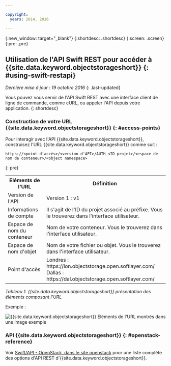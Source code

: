 ```yaml
---

copyright:
  years: 2014, 2016

---
```

{:new_window: target="_blank"}
{:shortdesc: .shortdesc}
{:screen: .screen}
{:pre: .pre}

## Utilisation de l'API Swift REST pour accéder à {{site.data.keyword.objectstorageshort}} {: #using-swift-restapi}
*Dernière mise à jour : 19 octobre 2016*
{: .last-updated}

Vous pouvez vous servir de l'API Swift REST avec une interface client de ligne de commande, comme cURL, ou appeler l'API depuis votre application.
{: shortdesc}

### Construction de votre URL {{site.data.keyword.objectstorageshort}} {: #access-points}

Pour interagir avec l'API {{site.data.keyword.objectstorageshort}}, construisez l'URL {{site.data.keyword.objectstorageshort}} comme suit :
  ```
  https://<point d'accès>/<version d'API>/AUTH_<ID projet>/<espace de nom de conteneur>/<object namespace>
  ```
  {: pre}

<table>
  <tr>
    <th> Eléments de l'URL  </th>
    <th> Définition </th>
  </tr>
  <tr>
    <td> Version de l'API </td>
    <td> Version 1 : v1 </td>
  </tr>
  <tr>
    <td> Informations de compte </td>
    <td> Il s'agit de l'ID du projet associé au préfixe. Vous le trouverez dans l'interface utilisateur. </td>
  </tr>
  <tr>
    <td> Espace de nom du conteneur</td>
    <td> Nom de votre conteneur. Vous le trouverez dans l'interface utilisateur. </td>
  </tr>
  <tr>
    <td> Espace de nom d'objet</td>
    <td> Nom de votre fichier ou objet. Vous le trouverez dans l'interface utilisateur. </td>
  </tr>
  <tr>
    <td> Point d'accès</td>
    <td> Londres : https://lon.objectstorage.open.softlayer.com/
    <br> Dallas : https://dal.objectstorage.open.softlayer.com/ </br> </td>
  </tr>
</table>

*Tableau 1. {{site.data.keyword.objectstorageshort}} présentation des éléments composant l'URL*

Exemple :

![{{site.data.keyword.objectstorageshort}} Eléments de l'URL montrés dans une image exemple](images/Swift_URL.png)


### API {{site.data.keyword.objectstorageshort}} {: #openstack-reference}

Voir [Swift/API - OpenStack, dans le site openstack](http://developer.openstack.org/api-ref-objectstorage-v1.html) pour une liste complète des options d'API REST d'{{site.data.keyword.objectstorageshort}}.
